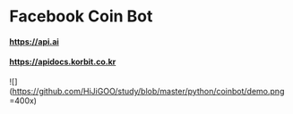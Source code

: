 Facebook Coin Bot 
=======================

#### https://api.ai
#### https://apidocs.korbit.co.kr

![](https://github.com/HiJiGOO/study/blob/master/python/coinbot/demo.png =400x)